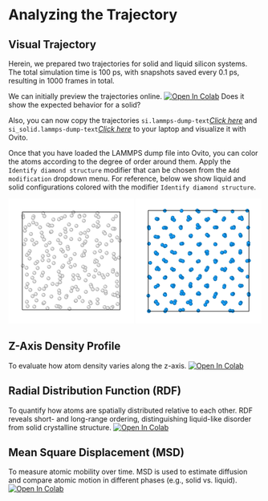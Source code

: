 # Analyzing the Trajectory

## Visual Trajectory
Herein, we prepared two trajectories for solid and liquid silicon systems.
The total simulation time is 100 ps, with snapshots saved every 0.1 ps, resulting in 1000 frames in total.

We can initially preview the trajectories online.
[![Open In Colab](https://colab.research.google.com/assets/colab-badge.svg)](https://colab.research.google.com/github/AMLS-PRG/AtomML-Course/blob/main/module-5/05-Analyzing-the-Trajectory/Check_trj.ipynb)
Does it show the expected behavior for a solid?

Also, you can now copy the trajectories ```si.lammps-dump-text```[*Click here*](https://drive.google.com/file/d/1CSkQOyYbQ0aHf67ETLJ58Gp5RlnPkSxZ/view?usp=drive_link) and ```si_solid.lammps-dump-text```[*Click here*](https://drive.google.com/file/d/1JCFXgqru7S-DCJIZO2Xvar87Tdgfx3qZ/view?usp=drive_link) to your laptop and visualize it with Ovito. 

Once that you have loaded the LAMMPS dump file into Ovito, you can color the atoms according to the degree of order around them.
Apply the ```Identify diamond structure``` modifier that can be chosen from the ```Add modification``` dropdown menu.
For reference, below we show liquid and solid configurations colored with the modifier ```Identify diamond structure```.

<p float="left">
  <img src="https://raw.githubusercontent.com/AMLS-PRG/AtomML-Course/main/module-5/05-Analyzing-the-Trajectory/si-liquid.png" width="250"> 
  <img src="https://raw.githubusercontent.com/AMLS-PRG/AtomML-Course/main/module-5/05-Analyzing-the-Trajectory/si-solid.png"  width="250">
</p>

## Z-Axis Density Profile

To evaluate how atom density varies along the z-axis.
[![Open In Colab](https://colab.research.google.com/assets/colab-badge.svg)](https://colab.research.google.com/github/AMLS-PRG/AtomML-Course/blob/main/module-5/05-Analyzing-the-Trajectory/Calculate_density.ipynb)

## Radial Distribution Function (RDF)

To quantify how atoms are spatially distributed relative to each other.
RDF reveals short- and long-range ordering, distinguishing liquid-like disorder from solid crystalline structure.
[![Open In Colab](https://colab.research.google.com/assets/colab-badge.svg)](https://colab.research.google.com/github/AMLS-PRG/AtomML-Course/blob/main/module-5/05-Analyzing-the-Trajectory/Calculate_rdf.ipynb)

## Mean Square Displacement (MSD)

To measure atomic mobility over time.
MSD is used to estimate diffusion and compare atomic motion in different phases (e.g., solid vs. liquid).
[![Open In Colab](https://colab.research.google.com/assets/colab-badge.svg)](https://colab.research.google.com/github/AMLS-PRG/AtomML-Course/blob/main/module-5/05-Analyzing-the-Trajectory/Calculate_MSD.ipynb)

